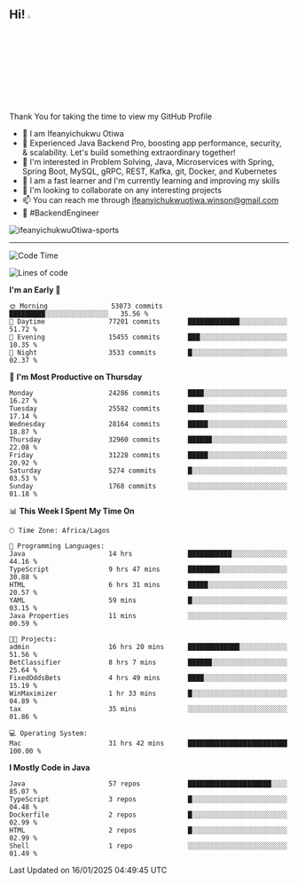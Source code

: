 <!-- BLOG-POST-LIST:START --><!-- BLOG-POST-LIST:END -->

## Hi! <img src="https://media.giphy.com/media/hvRJCLFzcasrR4ia7z/giphy.gif" width="4%"> 

Thank You for taking the time to view my GitHub Profile

- 👋 I am Ifeanyichukwu Otiwa
- 🚀 Experienced Java Backend Pro, boosting app performance, security, & scalability. Let's build something extraordinary together!
- 👀 I'm interested in Problem Solving, Java, Microservices with Spring, Spring Boot, MySQL, gRPC, REST, Kafka, git, Docker, and Kubernetes
- 🌱 I am a fast learner and I'm currently learning and improving my skills
- 💞️ I'm looking to collaborate on any interesting projects
- 📫 You can reach me through ifeanyichukwuotiwa.winson@gmail.com
- 🚀 #BackendEngineer

<p align="left" marginTop="10px"> <img src="https://komarev.com/ghpvc/?username=ifeanyichukwuOtiwa-sports&label=Profile%20views&color=0e75b6&style=for-the-badge" alt="ifeanyichukwuOtiwa-sports" /> </p>

***

<!--START_SECTION:waka-->
![Code Time](http://img.shields.io/badge/Code%20Time-3%2C336%20hrs%203%20mins-blue)

![Lines of code](https://img.shields.io/badge/From%20Hello%20World%20I%27ve%20Written-36.9%20million%20lines%20of%20code-blue)

**I'm an Early 🐤** 

```text
🌞 Morning                53073 commits       █████████░░░░░░░░░░░░░░░░   35.56 % 
🌆 Daytime                77201 commits       █████████████░░░░░░░░░░░░   51.72 % 
🌃 Evening                15455 commits       ███░░░░░░░░░░░░░░░░░░░░░░   10.35 % 
🌙 Night                  3533 commits        █░░░░░░░░░░░░░░░░░░░░░░░░   02.37 % 
```
📅 **I'm Most Productive on Thursday** 

```text
Monday                   24286 commits       ████░░░░░░░░░░░░░░░░░░░░░   16.27 % 
Tuesday                  25582 commits       ████░░░░░░░░░░░░░░░░░░░░░   17.14 % 
Wednesday                28164 commits       █████░░░░░░░░░░░░░░░░░░░░   18.87 % 
Thursday                 32960 commits       ██████░░░░░░░░░░░░░░░░░░░   22.08 % 
Friday                   31228 commits       █████░░░░░░░░░░░░░░░░░░░░   20.92 % 
Saturday                 5274 commits        █░░░░░░░░░░░░░░░░░░░░░░░░   03.53 % 
Sunday                   1768 commits        ░░░░░░░░░░░░░░░░░░░░░░░░░   01.18 % 
```


📊 **This Week I Spent My Time On** 

```text
🕑︎ Time Zone: Africa/Lagos

💬 Programming Languages: 
Java                     14 hrs              ███████████░░░░░░░░░░░░░░   44.16 % 
TypeScript               9 hrs 47 mins       ████████░░░░░░░░░░░░░░░░░   30.88 % 
HTML                     6 hrs 31 mins       █████░░░░░░░░░░░░░░░░░░░░   20.57 % 
YAML                     59 mins             █░░░░░░░░░░░░░░░░░░░░░░░░   03.15 % 
Java Properties          11 mins             ░░░░░░░░░░░░░░░░░░░░░░░░░   00.59 % 

🐱‍💻 Projects: 
admin                    16 hrs 20 mins      █████████████░░░░░░░░░░░░   51.56 % 
BetClassifier            8 hrs 7 mins        ██████░░░░░░░░░░░░░░░░░░░   25.64 % 
FixedOddsBets            4 hrs 49 mins       ████░░░░░░░░░░░░░░░░░░░░░   15.19 % 
WinMaximizer             1 hr 33 mins        █░░░░░░░░░░░░░░░░░░░░░░░░   04.89 % 
tax                      35 mins             ░░░░░░░░░░░░░░░░░░░░░░░░░   01.86 % 

💻 Operating System: 
Mac                      31 hrs 42 mins      █████████████████████████   100.00 % 
```

**I Mostly Code in Java** 

```text
Java                     57 repos            █████████████████████░░░░   85.07 % 
TypeScript               3 repos             █░░░░░░░░░░░░░░░░░░░░░░░░   04.48 % 
Dockerfile               2 repos             █░░░░░░░░░░░░░░░░░░░░░░░░   02.99 % 
HTML                     2 repos             █░░░░░░░░░░░░░░░░░░░░░░░░   02.99 % 
Shell                    1 repo              ░░░░░░░░░░░░░░░░░░░░░░░░░   01.49 % 
```




 Last Updated on 16/01/2025 04:49:45 UTC
<!--END_SECTION:waka-->

<!--
<p align="center">
![trophy](https://github-profile-trophy.vercel.app/?username=ifeanyichukwuOtiwa-sports&theme=onedark) (https://github.com/ryo-ma/github-profile-trophy)
</p>
-->

<!---
ifeanyi-otiwa/ifeanyi-otiwa is a ✨ special ✨ repository because its `README.md` (this file) appears on your GitHub profile.
You can click the Preview link to take a look at your changes.
--->
